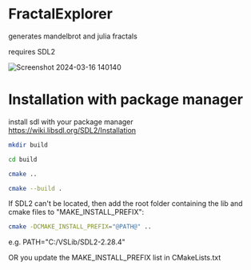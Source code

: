 # FractalExplorer

generates mandelbrot and julia fractals

requires SDL2






![Screenshot 2024-03-16 140140](https://github.com/user-attachments/assets/9ef28864-ffab-4346-8b9f-6876a71797d3)











# Installation with package manager

install sdl with your package manager
https://wiki.libsdl.org/SDL2/Installation

```bash
mkdir build

cd build

cmake ..

cmake --build .
```


If SDL2 can't be located, then add the root folder containing the lib and cmake files to "MAKE_INSTALL_PREFIX":

```bash
cmake -DCMAKE_INSTALL_PREFIX="@PATH@" ..
```
e.g. PATH="C:/VSLib/SDL2-2.28.4"

OR you update the MAKE_INSTALL_PREFIX list in CMakeLists.txt

